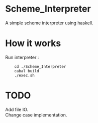 # Scheme_Interpreter
A simple scheme interpreter using haskell.

# How it works
Run interpreter :
```
    cd ./Scheme_Interpreter
    cabal build
    ./exec.sh
```

# TODO
Add file IO. <br />
Change case implementation.
